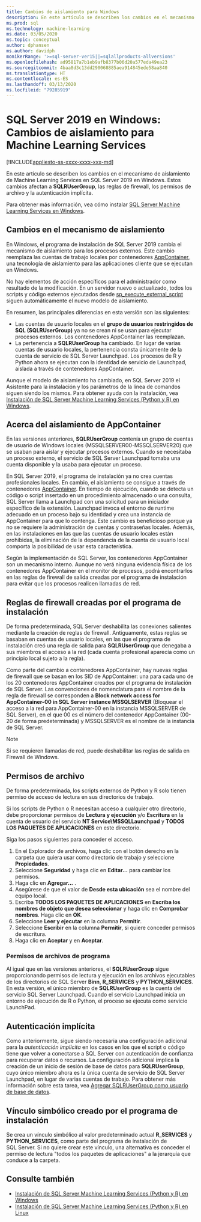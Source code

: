 ```yaml
---
title: Cambios de aislamiento para Windows
description: En este artículo se describen los cambios en el mecanismo de aislamiento de Machine Learning Services en SQL Server 2019 en Windows. Estos cambios afectan a SQLRUserGroup, las reglas de firewall, los permisos de archivo y la autenticación implícita.
ms.prod: sql
ms.technology: machine-learning
ms.date: 03/05/2020
ms.topic: conceptual
author: dphansen
ms.author: davidph
monikerRange: '>=sql-server-ver15||=sqlallproducts-allversions'
ms.openlocfilehash: ad95817a7b1eb9afb8377b06d20a577eda49ea23
ms.sourcegitcommit: 4baa8d3c13dd290068885aea914845ede58aa840
ms.translationtype: HT
ms.contentlocale: es-ES
ms.lasthandoff: 03/13/2020
ms.locfileid: "79285919"
---
```

# <a name="sql-server-2019-on-windows-isolation-changes-for-machine-learning-services"></a>SQL Server 2019 en Windows: Cambios de aislamiento para Machine Learning Services
[!INCLUDE[appliesto-ss-xxxx-xxxx-xxx-md](../../includes/appliesto-ss-xxxx-xxxx-xxx-md.md)]

En este artículo se describen los cambios en el mecanismo de aislamiento de Machine Learning Services en SQL Server 2019 en Windows. Estos cambios afectan a **SQLRUserGroup**, las reglas de firewall, los permisos de archivo y la autenticación implícita.

Para obtener más información, vea cómo instalar [SQL Server Machine Learning Services en Windows](sql-machine-learning-services-windows-install.md).

## <a name="changes-to-isolation-mechanism"></a>Cambios en el mecanismo de aislamiento

En Windows, el programa de instalación de SQL Server 2019 cambia el mecanismo de aislamiento para los procesos externos. Este cambio reemplaza las cuentas de trabajo locales por contenedores [AppContainer](https://docs.microsoft.com/windows/desktop/secauthz/appcontainer-isolation), una tecnología de aislamiento para las aplicaciones cliente que se ejecutan en Windows. 

No hay elementos de acción específicos para el administrador como resultado de la modificación. En un servidor nuevo o actualizado, todos los scripts y código externos ejecutados desde [sp_execute_external_script](../../relational-databases/system-stored-procedures/sp-execute-external-script-transact-sql.md) siguen automáticamente el nuevo modelo de aislamiento. 

En resumen, las principales diferencias en esta versión son las siguientes:

+ Las cuentas de usuario locales en el **grupo de usuarios restringidos de SQL (SQLRUserGroup)** ya no se crean ni se usan para ejecutar procesos externos. Los contenedores AppContainer las reemplazan.
+ La pertenencia a **SQLRUserGroup** ha cambiado. En lugar de varias cuentas de usuario locales, la pertenencia consta únicamente de la cuenta de servicio de SQL Server Launchpad. Los procesos de R y Python ahora se ejecutan con la identidad de servicio de Launchpad, aislada a través de contenedores AppContainer.

Aunque el modelo de aislamiento ha cambiado, en SQL Server 2019 el Asistente para la instalación y los parámetros de la línea de comandos siguen siendo los mismos. Para obtener ayuda con la instalación, vea [Instalación de SQL Server Machine Learning Services (Python y R) en Windows](sql-machine-learning-services-windows-install.md).

## <a name="about-appcontainer-isolation"></a>Acerca del aislamiento de AppContainer

En las versiones anteriores, **SQLRUserGroup** contenía un grupo de cuentas de usuario de Windows locales (MSSQLSERVER00-MSSQLSERVER20) que se usaban para aislar y ejecutar procesos externos. Cuando se necesitaba un proceso externo, el servicio de SQL Server Launchpad tomaba una cuenta disponible y la usaba para ejecutar un proceso. 

En SQL Server 2019, el programa de instalación ya no crea cuentas profesionales locales. En cambio, el aislamiento se consigue a través de contenedores [AppContainer](https://docs.microsoft.com/windows/desktop/secauthz/appcontainer-isolation). En tiempo de ejecución, cuando se detecta un código o script insertado en un procedimiento almacenado o una consulta, SQL Server llama a Launchpad con una solicitud para un iniciador específico de la extensión. Launchpad invoca el entorno de runtime adecuado en un proceso bajo su identidad y crea una instancia de AppContainer para que lo contenga. Este cambio es beneficioso porque ya no se requiere la administración de cuentas y contraseñas locales. Además, en las instalaciones en las que las cuentas de usuario locales están prohibidas, la eliminación de la dependencia de la cuenta de usuario local comporta la posibilidad de usar esta característica.

Según la implementación de SQL Server, los contenedores AppContainer son un mecanismo interno. Aunque no verá ninguna evidencia física de los contenedores AppContainer en el monitor de procesos, podrá encontrarlos en las reglas de firewall de salida creadas por el programa de instalación para evitar que los procesos realicen llamadas de red.

## <a name="firewall-rules-created-by-setup"></a>Reglas de firewall creadas por el programa de instalación

De forma predeterminada, SQL Server deshabilita las conexiones salientes mediante la creación de reglas de firewall. Antiguamente, estas reglas se basaban en cuentas de usuario locales, en las que el programa de instalación creó una regla de salida para **SQLRUserGroup** que denegaba a sus miembros el acceso a la red (cada cuenta profesional aparecía como un principio local sujeto a la regla). 

Como parte del cambio a contenedores AppContainer, hay nuevas reglas de firewall que se basan en los SID de AppContainer: una para cada uno de los 20 contenedores AppContainer creados por el programa de instalación de SQL Server. Las convenciones de nomenclatura para el nombre de la regla de firewall se corresponden a **Block network access for AppContainer-00 in SQL Server instance MSSQLSERVER** (Bloquear el acceso a la red para AppContainer-00 en la instancia MSSQLSERVER de SQL Server), en el que 00 es el número del contenedor AppContainer (00-20 de forma predeterminada) y MSSQLSERVER es el nombre de la instancia de SQL Server. 

> [!Note]
> Si se requieren llamadas de red, puede deshabilitar las reglas de salida en Firewall de Windows.

<a name="file-permissions"></a>

## <a name="file-permissions"></a>Permisos de archivo

De forma predeterminada, los scripts externos de Python y R solo tienen permiso de acceso de lectura en sus directorios de trabajo. 

Si los scripts de Python o R necesitan acceso a cualquier otro directorio, debe proporcionar permisos de **Lectura y ejecución** y/o **Escritura** en la cuenta de usuario del servicio **NT Service\MSSQLLaunchpad** y **TODOS LOS PAQUETES DE APLICACIONES** en este directorio.

Siga los pasos siguientes para conceder el acceso.

1. En el Explorador de archivos, haga clic con el botón derecho en la carpeta que quiera usar como directorio de trabajo y seleccione **Propiedades**.
1. Seleccione **Seguridad** y haga clic en **Editar...** para cambiar los permisos.
1. Haga clic en **Agregar...** .
1. Asegúrese de que el valor de **Desde esta ubicación** sea el nombre del equipo local.
1. Escriba **TODOS LOS PAQUETES DE APLICACIONES** en **Escriba los nombres de objeto que desea seleccionar** y haga clic en **Comprobar nombres**. Haga clic en **OK**.
1. Seleccione **Leer y ejecutar** en la columna **Permitir**.
1. Seleccione **Escribir** en la columna **Permitir**, si quiere conceder permisos de escritura.
1. Haga clic en **Aceptar** y en **Aceptar**.

### <a name="program-file-permissions"></a>Permisos de archivos de programa

Al igual que en las versiones anteriores, el **SQLRUserGroup** sigue proporcionando permisos de lectura y ejecución en los archivos ejecutables de los directorios de SQL Server **Binn**, **R_SERVICES** y **PYTHON_SERVICES**. En esta versión, el único miembro de **SQLRUserGroup** es la cuenta del servicio SQL Server Launchpad.  Cuando el servicio Launchpad inicia un entorno de ejecución de R o Python, el proceso se ejecuta como servicio LaunchPad.

## <a name="implied-authentication"></a>Autenticación implícita

Como anteriormente, sigue siendo necesaria una configuración adicional para la *autenticación implícita* en los casos en los que el script o código tiene que volver a conectarse a SQL Server con autenticación de confianza para recuperar datos o recursos. La configuración adicional implica la creación de un inicio de sesión de base de datos para **SQLRUserGroup**, cuyo único miembro ahora es la única cuenta de servicio de SQL Server Launchpad, en lugar de varias cuentas de trabajo. Para obtener más información sobre esta tarea, vea [Agregar SQLRUserGroup como usuario de base de datos](../security/create-a-login-for-sqlrusergroup.md).


## <a name="symbolic-link-created-by-setup"></a>Vínculo simbólico creado por el programa de instalación

Se crea un vínculo simbólico al valor predeterminado actual **R_SERVICES** y **PYTHON_SERVICES**, como parte del programa de instalación de SQL Server. Si no quiere crear este vínculo, una alternativa es conceder el permiso de lectura "todos los paquetes de aplicaciones" a la jerarquía que conduce a la carpeta.


## <a name="see-also"></a>Consulte también

+ [Instalación de SQL Server Machine Learning Services (Python y R) en Windows](sql-machine-learning-services-windows-install.md)
+ [Instalación de SQL Server Machine Learning Services (Python y R) en Linux](../../linux/sql-server-linux-setup-machine-learning.md)
